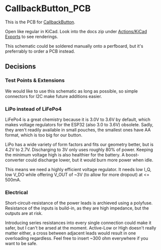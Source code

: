 # CallbackButton_PCB

This is the PCB for [CallbackButton](https://github.com/ModischFabrications/CallbackButton).

Open like regular in KiCad. Look into the docs zip under [Actions/KiCad Exports](https://github.com/ModischFabrications/CallbackButton_PCB/actions/workflows/exports.yml) to see renderings. 

This schematic could be soldered manually onto a perfboard, but it's preferrably to order a PCB instead. 

## Decisions

### Test Points & Extensions
We would like to use this schematic as long as possible, so simple connectors for I2C make future additions easier. 

### LiPo instead of LiFePo4
LiFePo4 is a great chemistry because it is 3.0V to 3.6V by default, which makes voltage regulators for the ESP32 (also 3.0 to 3.6V) obsolete. 
Sadly, they aren't readily available in small pouches, the smallest ones have AA format, which is too big for our button. 

LiPo has a wide variety of form factors and fits our geometry better, but is 4.2V to 2.7V. 
Discharging to 3V only uses roughly 80% of power. Keeping the minimum voltage high is also healthier for the battery. 
A boost-converter could discharge lower, but it would burn more power when idle. 

This means we need a highly efficient voltage regulator. 
It needs low I_Q, low V_DO while offering V_OUT of ~3V (to allow for more dropout) at <= 500mA. 



### Electrical
Short-circuit-resistance of the power leads is archieved using a polyfuse. Resistance of the inputs is build-in, as they are high impedance, but the outputs are at risk. 

Introducing series resistances into every single connection could make it safer, but I can't be arsed at the moment. Active-Low or High doesn't really matter either, a cross between adjacent leads would result in one overloading regardless. Feel free to insert ~300 ohm everywhere if you want to be safe. 
